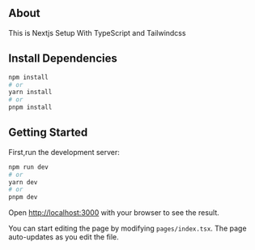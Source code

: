 

## About

This is Nextjs Setup With TypeScript and Tailwindcss

## Install Dependencies

```bash
npm install
# or
yarn install
# or
pnpm install
```
## Getting Started
First,run the development server:
```bash
npm run dev
# or
yarn dev
# or
pnpm dev
```
Open [http://localhost:3000](http://localhost:3000) with your browser to see the result.

You can start editing the page by modifying `pages/index.tsx`. The page auto-updates as you edit the file.



